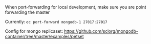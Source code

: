 When port-forwarding for local development, make sure you are point forwarding the master

Currently:
`oc port-forward mongodb-1 27017:27017`

Config for mongo replicaset:
https://github.com/sclorg/mongodb-container/tree/master/examples/petset
